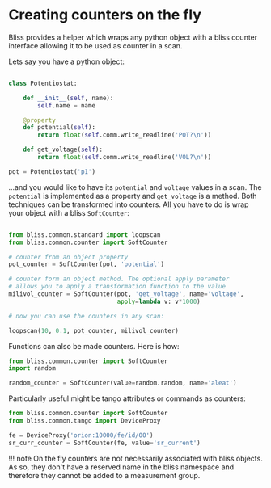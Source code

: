 # Creating counters on the fly

Bliss provides a helper which wraps any python object with a bliss counter
interface allowing it to be used as counter in a scan.

Lets say you have a python object:

```python

class Potentiostat:

    def __init__(self, name):
        self.name = name

    @property
    def potential(self):
        return float(self.comm.write_readline('POT?\n'))

    def get_voltage(self):
        return float(self.comm.write_readline('VOL?\n'))

pot = Potentiostat('p1')
```

...and you would like to have its `potential` and `voltage` values in a scan.
The `potential` is implemented as a property and `get_voltage` is a method.
Both techniques can be transformed into counters. All you have to do is wrap
your object with a bliss `SoftCounter`:

```python

from bliss.common.standard import loopscan
from bliss.common.counter import SoftCounter

# counter from an object property
pot_counter = SoftCounter(pot, 'potential')

# counter form an object method. The optional apply parameter
# allows you to apply a transformation function to the value
milivol_counter = SoftCounter(pot, 'get_voltage', name='voltage',
                              apply=lambda v: v*1000)

# now you can use the counters in any scan:

loopscan(10, 0.1, pot_counter, milivol_counter)
```

Functions can also be made counters. Here is how:

```python
from bliss.common.counter import SoftCounter
import random

random_counter = SoftCounter(value=random.random, name='aleat')

```

Particularly useful might be tango attributes or commands as counters:

```python
from bliss.common.counter import SoftCounter
from bliss.common.tango import DeviceProxy

fe = DeviceProxy('orion:10000/fe/id/00')
sr_curr_counter = SoftCounter(fe, value='sr_current')
```

!!! note
    On the fly counters are not necessarily associated with bliss objects. As
    so, they don't have a reserved name in the bliss namespace and therefore
    they cannot be added to a measurement group.
